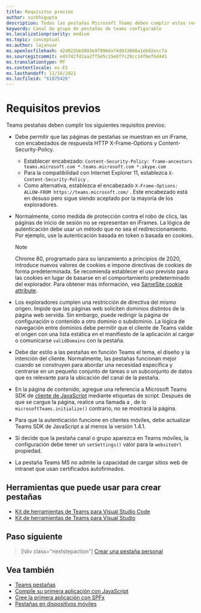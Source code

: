 ```yaml
---
title: Requisitos previos
author: surbhigupta
description: Todas las pestañas Microsoft Teams deben cumplir estos requisitos.
keywords: Canal de grupo de pestañas de teams configurable
ms.localizationpriority: medium
ms.topic: conceptual
ms.author: lajanuar
ms.openlocfilehash: 42d022bb5083e97996da74d033866a1eb92ecc7a
ms.sourcegitcommit: e45742fd2aa2ff5e5c15e8f7c20cc14fbef6d441
ms.translationtype: MT
ms.contentlocale: es-ES
ms.lasthandoff: 11/18/2021
ms.locfileid: "61075426"
---
```

# <a name="prerequisites"></a>Requisitos previos

Teams pestañas deben cumplir los siguientes requisitos previos:

* Debe permitir que las páginas de pestañas se muestran en un iFrame, con encabezados de respuesta HTTP X-Frame-Options y Content-Security-Policy.
  * Establecer encabezado: `Content-Security-Policy: frame-ancestors teams.microsoft.com *.teams.microsoft.com *.skype.com`
  * Para la compatibilidad con Internet Explorer 11, establezca `X-Content-Security-Policy` .
  * Como alternativa, establezca el encabezado `X-Frame-Options: ALLOW-FROM https://teams.microsoft.com/` . Este encabezado está en desuso pero sigue siendo aceptado por la mayoría de los exploradores.

* Normalmente, como medida de protección contra el robo de clics, las páginas de inicio de sesión no se representan en iFrames. La lógica de autenticación debe usar un método que no sea el redireccionamiento. Por ejemplo, use la autenticación basada en token o basada en cookies.

    > [!NOTE]
    > Chrome 80, programado para su lanzamiento a principios de 2020, introduce nuevos valores de cookies e impone directivas de cookies de forma predeterminada. Se recomienda establecer el uso previsto para las cookies en lugar de basarse en el comportamiento predeterminado del explorador. Para obtener más información, vea [SameSite cookie attribute](../../resources/samesite-cookie-update.md).

* Los exploradores cumplen una restricción de directiva del mismo origen. Impide que las páginas web soliciten dominios distintos de la página web servida. Sin embargo, puede redirigir la página de configuración o contenido a otro dominio o subdominio. La lógica de navegación entre dominios debe permitir que el cliente de Teams valide el origen con una lista estática en el manifiesto de la aplicación al cargar o comunicarse `validDomains` con la pestaña.

* Debe dar estilo a las pestañas en función Teams el tema, el diseño y la intención del cliente. Normalmente, las pestañas funcionan mejor cuando se construyen para abordar una necesidad específica y centrarse en un pequeño conjunto de tareas o un subconjunto de datos que es relevante para la ubicación del canal de la pestaña.

* En la página de contenido, agregue una referencia a Microsoft Teams SDK de [cliente de JavaScript](/javascript/api/overview/msteams-client) mediante etiquetas de script. Después de que se cargue la página, realice una llamada a , de lo `microsoftTeams.initialize()` contrario, no se mostrará la página.

* Para que la autenticación funcione en clientes móviles, debe actualizar Teams SDK de JavaScript a al menos la versión 1.4.1.

* Si decide que la pestaña canal o grupo aparezca en Teams móviles, la configuración debe tener un `setSettings()` valor para la `websiteUrl` propiedad.

* La pestaña Teams MS no admite la capacidad de cargar sitios web de intranet que usan certificados autofirmados.

## <a name="tools-you-can-use-to-build-tabs"></a>Herramientas que puede usar para crear pestañas
* [Kit de herramientas de Teams para Visual Studio Code](../../toolkit/visual-studio-code-overview.md)
* [Kit de herramientas de Teams para Visual Studio](../../toolkit/visual-studio-overview.md)

## <a name="next-step"></a>Paso siguiente

> [!div class="nextstepaction"]
> [Crear una pestaña personal](~/tabs/how-to/create-personal-tab.md)

## <a name="see-also"></a>Vea también

* [Teams pestañas](~/tabs/what-are-tabs.md)
* [Compile su primera aplicación con JavaScript](../../get-started/first-app-react.md)
* [Cree la primera aplicación con SPFx](../../get-started/first-app-spfx.md)
* [Pestañas en dispositivos móviles](~/tabs/design/tabs-mobile.md)
